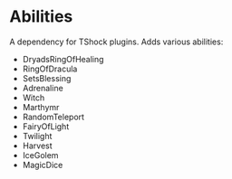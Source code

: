# Abilities
A dependency for TShock plugins. Adds various abilities:
* DryadsRingOfHealing
* RingOfDracula
* SetsBlessing
* Adrenaline
* Witch
* Marthymr
* RandomTeleport
* FairyOfLight
* Twilight
* Harvest
* IceGolem
* MagicDice
